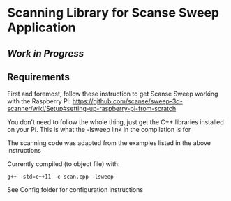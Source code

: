 Scanning Library for Scanse Sweep Application
=============================================

*Work in Progress*
------------------

Requirements
-----------------

First and foremost, follow these instruction to get Scanse Sweep working with the Raspberry Pi:
https://github.com/scanse/sweep-3d-scanner/wiki/Setup#setting-up-raspberry-pi-from-scratch

You don't need to follow the whole thing, just get the C++ libraries installed on your Pi.
This is what the -lsweep link in the compilation is for

The scanning code was adapted from the examples listed in the above instructions


Currently compiled (to object file) with:

    g++ -std=c++11 -c scan.cpp -lsweep

See Config folder for configuration instructions

